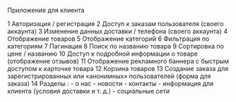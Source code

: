 
Приложение для клиента

1 Авторизация / регистрация
2 Доступ к заказам пользователя (своего аккаунта)
3 Изменение данных доставки / телефона (своего аккаунта)
	4 Отображение товаров
	5 Отображение категорий
	6  Фильтрация по категориям
	7 Пагинация
	8 Поиск по названию товара
	9 Сортировка по цене / названию 
	10 Доступ к подробной информации о товаре (отображение отзывов)
11 Отображение рекламного баннера с быстрым доступом к карточке товара
	12 Корзина товаров
	13 Создание заказа для зарегистрированных или «анонимных» пользователей (форма для 	заказа)
	14 Разделы :
	- о нас
	- новости
	- контакты
	- информация для клиента (условия доставки и т. д.)
	- социальные сети
  

